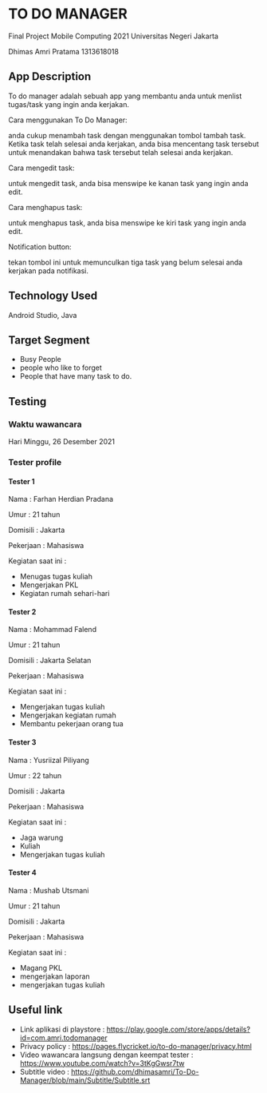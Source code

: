 # TO DO MANAGER

Final Project Mobile Computing 2021
Universitas Negeri Jakarta

Dhimas Amri Pratama
1313618018

## App Description

To do manager adalah sebuah app yang membantu anda untuk menlist tugas/task yang ingin anda kerjakan. 

Cara menggunakan To Do Manager:

anda cukup menambah task dengan menggunakan tombol tambah task. Ketika task telah selesai anda kerjakan, anda bisa mencentang task tersebut untuk menandakan bahwa task tersebut telah selesai anda kerjakan. 

Cara mengedit task:

untuk mengedit task, anda bisa menswipe ke kanan task yang ingin anda edit.

Cara menghapus task:

untuk menghapus task, anda bisa menswipe ke kiri task yang ingin anda edit.

Notification button:

tekan tombol ini untuk memunculkan tiga task yang belum selesai anda kerjakan pada notifikasi.

## Technology Used

Android Studio, Java

## Target Segment

- Busy People
- people who like to forget
- People that have many task to do.

## Testing

### Waktu wawancara

Hari Minggu, 26 Desember 2021

### Tester profile

#### Tester 1

Nama      : Farhan Herdian Pradana

Umur      : 21 tahun

Domisili  : Jakarta

Pekerjaan : Mahasiswa

Kegiatan saat ini :

 - Menugas tugas kuliah
 - Mengerjakan PKL
 - Kegiatan rumah sehari-hari
 
#### Tester 2

Nama      : Mohammad Falend

Umur      : 21 tahun

Domisili  : Jakarta Selatan

Pekerjaan : Mahasiswa

Kegiatan saat ini :

  - Mengerjakan tugas kuliah
  - Mengerjakan kegiatan rumah
  - Membantu pekerjaan orang tua
  
#### Tester 3

Nama      : Yusriizal Piliyang

Umur      : 22 tahun

Domisili  : Jakarta

Pekerjaan : Mahasiswa

Kegiatan saat ini :

  - Jaga warung
  - Kuliah
  - Mengerjakan tugas kuliah

#### Tester 4

Nama      : Mushab Utsmani

Umur      : 21 tahun

Domisili  : Jakarta

Pekerjaan : Mahasiswa

Kegiatan saat ini :

  - Magang PKL
  - mengerjakan laporan 
  - mengerjakan tugas kuliah
  
## Useful link

- Link aplikasi di playstore : https://play.google.com/store/apps/details?id=com.amri.todomanager
- Privacy policy : https://pages.flycricket.io/to-do-manager/privacy.html
- Video wawancara langsung dengan keempat tester : https://www.youtube.com/watch?v=3tKgGwsr7tw
- Subtitle video : https://github.com/dhimasamri/To-Do-Manager/blob/main/Subtitle/Subtitle.srt
